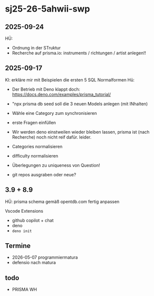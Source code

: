 # sj25-26-5ahwii-swp

## 2025-09-24

HÜ:

- Ordnung in der STruktur
- Recherche auf prisma.io: instruments / richtungen / artist anlegen!!

## 2025-09-17

KI: erkläre mir mit Beispielen die ersten 5 SQL Normalformen
Hü:

- Der Betrieb mit Deno klappt doch: https://docs.deno.com/examples/prisma_tutorial/
- "npx prisma db seed soll die 3 neuen Models anlegen (mit INhalten)
- Wähle eine Category zum synchronisieren
- erste Fragen einfüllen

- Wir werden deno einstweilen wieder bleiben lassen, prisma ist (nach Recherche) noch nicht reif dafür. leider.
- Categories normalisieren
- difficulty normalisieren
- Überlegungen zu uniqueness von Question!
- git repos ausgraben oder neue?

## 3.9 + 8.9

HÜ: prisma schema gemäß opentdb.com fertig anpassen

Vscode Extensions

- github copilot + chat
- deno
- `deno init`

## Termine

- 2026-05-07 programmiermatura
- defensio nach matura

## todo

- PRISMA WH
